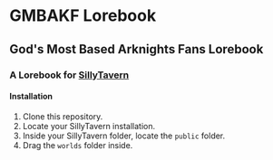 # GMBAKF Lorebook

## God's Most Based Arknights Fans Lorebook

### A Lorebook for [SillyTavern](https://github.com/Cohee1207/SillyTavern)

#### Installation

1. Clone this repository.
2. Locate your SillyTavern installation.
3. Inside your SillyTavern folder, locate the `public` folder.
4. Drag the `worlds` folder inside.
